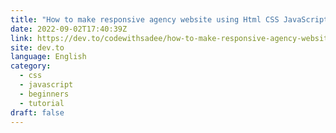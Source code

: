 ```yaml
---
title: "How to make responsive agency website using Html CSS JavaScript"
date: 2022-09-02T17:40:39Z
link: https://dev.to/codewithsadee/how-to-make-responsive-agency-website-using-html-css-javascript-1ioh?utm_medium=RSS&utm_source=news.12bit.vn
site: dev.to
language: English
category:
  - css
  - javascript
  - beginners
  - tutorial
draft: false
---
```

